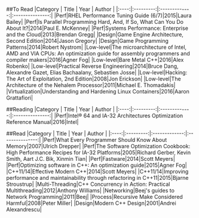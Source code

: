 ﻿##To Read
|Category | Title  | Year         | Author |
|:----:|:---------:|:-------------:|:---------------:|
|Perf|RHEL Performance Tuning Guide (6/7)|2015|Laura Bailey|
|Perf|Is Parallel Programming Hard, And, If So, What Can You Do About It?|2014|Paul E. McKenney|
|Perf|Systems Performance: Enterprise and the Cloud|2013|Brendan Gregg|
|Design|Game Engine Architecture, Second Edition|2014|Jason Gregory|
|Design|Game Programming Patterns|2014|Robert Nystrom|
|Low-level|The microarchitecture of Intel, AMD and VIA CPUs: An optimization guide for assembly programmers and compiler makers|2016|Agner Fog|
|Low-level|Bare Metal C++|2016|Alex Robenko|
|Low-level|Practical Reverse Engineering|2014|Bruce Dang, Alexandre Gazet, Elias Bachaalany, Sebastien Josse|
|Low-level|Hacking: The Art of Exploitation, 2nd Edition|2008|Jon Erickson|
|Low-level|The Architecture of the Nehalem Processor|2011|Michael E. Thomadakis|
|Virtualization|Understanding and Hardening Linux Containers|2016|Aaron Grattafiori|

##Reading
|Category | Title  | Year         | Author |
|:----:|:---------:|:-------------:|:---------------:|
|Perf|Intel® 64 and IA-32 Architectures Optimization Reference Manual|2016|Intel|

##Read
|Category | Title  | Year         | Author |
|:----:|:---------:|:-------------:|:---------------:|
|Perf|What Every Programmer Should Know About Memory|2007|Ulrich Drepper|
|Perf|The Software Optimization Cookbook: High Performance Recipes for IA-32 Platforms|2005|Richard Gerber, Kevin Smith, Aart J.C. Bik, Xinmin Tian|
|Perf|Fastware|2014|Scott Meyers|
|Perf|Optimizing software in C++: An optimization guide|2015|Agner Fog|
|C++11/14|Effective Modern C++|2014|Scott Meyers|
|C++11/14|Improving performance and maintainability through refactoring in C++11|2015|Bjarne Stroustrup|
|Multi-Threading|C++ Concurrency in Action: Practical Multithreading|2012|Anthony Williams|
|Networking|Beej's guides to Network Programming|2011|Beej|
|Process|Recursive Make Considered Harmful|2008|Peter Miller|
|Design|Modern C++ Design|2001|Andrei Alexandrescu|